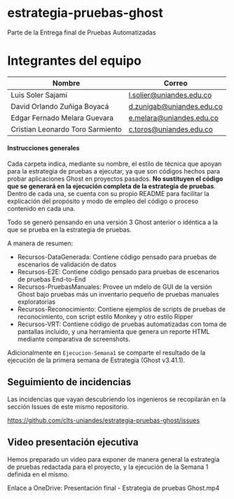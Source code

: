# estrategia-pruebas-ghost
Parte de la Entrega final de Pruebas Automatizadas

# Integrantes del equipo

| Nombre                           | Correo                    |
|----------------------------------|---------------------------|
| Luis Soler Sajami                | l.solier@uniandes.edu.co  |
| David Orlando Zuñiga Boyacá      | d.zunigab@uniandes.edu.co |
| Edgar Fernado Melara Guevara     | e.melara@uniandes.edu.co  |
| Cristian Leonardo Toro Sarmiento | c.toros@uniandes.edu.co   |

#### Instrucciones generales

Cada carpeta indica, mediante su nombre, el estilo de técnica que apoyan para la estrategia de pruebas a ejecutar, ya que son códigos hechos para probar aplicaciones Ghost en proyectos pasados. **No sustituyen el código que se generará en la ejecución completa de la estrategia de pruebas**. Dentro de cada una, se cuenta con su propio README para facilitar la explicación del propósito y modo de empleo del código o proceso contenido en cada una.

Todo se generó pensando en una versión 3 Ghost anterior o idéntica a la que se prueba en la estrategia de pruebas.

A manera de resumen:

* Recursos-DataGenerada: Contiene código pensado para pruebas de escenarios de validación de datos
* Recursos-E2E: Contiene código pensado para pruebas de escenarios de pruebas End-to-End
* Recursos-PruebasManuales: Provee un mdelo de GUI de la versión Ghost bajo pruebas más un inventario pequeño de pruebas manuales exploratorias
* Recursos-Reconocimiento: Contiene ejemplos de scripts de pruebas de reconocimiento, con script estilo Monkey y otro estilo Ripper
* Recursos-VRT: Contiene código de pruebas automatizadas con toma de pantallas incluido, y una herramienta que genera un reporte HTML mediante comparativa de screenshots.

Adicionalmente en `Ejecucion-Semana1` se comparte el resultado de la ejecución de la primera semana de Estrategia (Ghost v3.41.1).

## Seguimiento de incidencias

Las incidencias que vayan descubriendo los ingenieros se recopilarán en la sección Issues de este mismo repositorio.

https://github.com/clts-uniandes/estrategia-pruebas-ghost/issues

## Video presentación ejecutiva

Hemos preparado un video para exponer de manera general la estrategia de pruebas redactada para el proyecto, y la ejecución de la Semana 1 definida en el mismo.

Enlace a OneDrive: Presentación final - Estrategia de pruebas Ghost.mp4
